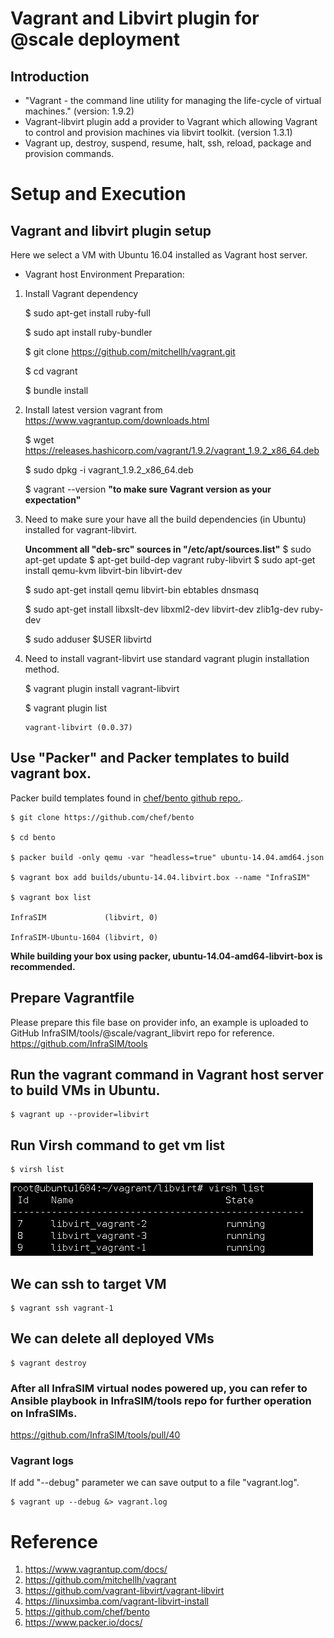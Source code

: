 # Vagrant and Libvirt plugin for @scale deployment

## Introduction
* "Vagrant - the command line utility for managing the life-cycle of virtual machines." (version: 1.9.2)
* Vagrant-libvirt plugin add a provider to Vagrant which allowing Vagrant to control and provision machines via libvirt toolkit. (version 1.3.1)
* Vagrant up, destroy, suspend, resume, halt, ssh, reload, package and provision commands.

# Setup and Execution

## Vagrant and libvirt plugin setup
Here we select a VM with Ubuntu 16.04 installed as Vagrant host server.
* Vagrant host Environment Preparation: 
   
1.  Install Vagrant dependency

	$ sudo apt-get install ruby-full

	$ sudo apt install ruby-bundler

	$ git clone https://github.com/mitchellh/vagrant.git

	$ cd vagrant

	$ bundle install

2.  Install latest version vagrant from https://www.vagrantup.com/downloads.html
    
	$ wget https://releases.hashicorp.com/vagrant/1.9.2/vagrant_1.9.2_x86_64.deb 

	$ sudo dpkg -i vagrant_1.9.2_x86_64.deb

	$ vagrant --version  **"to make sure Vagrant version as your expectation"**

3.  Need to make sure your have all the build dependencies (in Ubuntu) installed for vagrant-libvirt. 

	**Uncomment all "deb-src" sources in "/etc/apt/sources.list"**
	$ sudo apt-get update
	$ apt-get build-dep vagrant ruby-libvirt
	$ sudo apt-get install qemu-kvm libvirt-bin libvirt-dev

	$ sudo apt-get install qemu libvirt-bin ebtables dnsmasq

	$ sudo apt-get install libxslt-dev libxml2-dev libvirt-dev zlib1g-dev ruby-dev

	$ sudo adduser $USER libvirtd


4.  Need to install vagrant-libvirt use standard vagrant plugin installation method.
    
	$ vagrant plugin install vagrant-libvirt

	$ vagrant plugin list

        vagrant-libvirt (0.0.37)

## Use "Packer" and Packer templates to build vagrant box.

   Packer build templates found in [ chef/bento github repo.](https://github.com/chef/bento).
    
	$ git clone https://github.com/chef/bento

	$ cd bento

	$ packer build -only qemu -var "headless=true" ubuntu-14.04.amd64.json

	$ vagrant box add builds/ubuntu-14.04.libvirt.box --name "InfraSIM"

	$ vagrant box list

	InfraSIM             (libvirt, 0)

	InfraSIM-Ubuntu-1604 (libvirt, 0)

  **While building your box using packer, ubuntu-14.04-amd64-libvirt-box is recommended.**
   
## Prepare Vagrantfile

   Please prepare this file base on provider info, an example is uploaded to GitHub InfraSIM/tools/@scale/vagrant_libvirt repo for reference.
   https://github.com/InfraSIM/tools

## Run the vagrant command in Vagrant host server to build VMs in Ubuntu.
    
	$ vagrant up --provider=libvirt

## Run Virsh command to get vm list

	$ virsh list

![virsh vm list](https://github.com/chenge3/pics_for_wiki/blob/master/virsh_vm_list.png)


## We can ssh to target VM

	$ vagrant ssh vagrant-1

## We can delete all deployed VMs 

	$ vagrant destroy

### After all InfraSIM virtual nodes powered up, you can refer to Ansible playbook in InfraSIM/tools repo for further operation on InfraSIMs. 
https://github.com/InfraSIM/tools/pull/40

### Vagrant logs
If add "--debug" parameter we can save output to a file "vagrant.log". 

	$ vagrant up --debug &> vagrant.log

# Reference
1. https://www.vagrantup.com/docs/
2. https://github.com/mitchellh/vagrant
3. https://github.com/vagrant-libvirt/vagrant-libvirt
4. https://linuxsimba.com/vagrant-libvirt-install
5. https://github.com/chef/bento
6. https://www.packer.io/docs/
